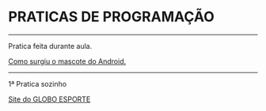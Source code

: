 # PRATICAS DE PROGRAMAÇÃO
 
--------------------------------------------------------------------

Pratica feita durante aula. 

<a href= "https://igoorgoncalvees.github.io/html-css/desafios/desaf010/atividade%20b/android"> Como surgiu o mascote do Android. </a>

------------------------------------------------------------------

1ª Pratica sozinho

<a href="https://igoorgoncalvees.github.io/globoesporte/globoesporte.html"> Site do GLOBO ESPORTE </a>
